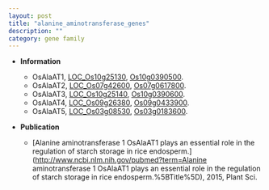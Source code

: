 ```yaml
---
layout: post
title: "alanine_aminotransferase_genes"
description: ""
category: gene family
---
```


* **Information**  
    + OsAlaAT1, [LOC_Os10g25130](http://rice.uga.edu/cgi-bin/ORF_infopage.cgi?orf=LOC_Os10g25130), [Os10g0390500](http://rapdb.dna.affrc.go.jp/viewer/gbrowse_details/irgsp1?name=Os10g0390500).
    + OsAlaAT2, [LOC_Os07g42600](http://rice.uga.edu/cgi-bin/ORF_infopage.cgi?orf=LOC_Os07g42600), [Os07g0617800](http://rapdb.dna.affrc.go.jp/viewer/gbrowse_details/irgsp1?name=Os07g0617800).
    + OsAlaAT3, [LOC_Os10g25140](http://rice.uga.edu/cgi-bin/ORF_infopage.cgi?orf=LOC_Os10g25140), [Os10g0390600](http://rapdb.dna.affrc.go.jp/viewer/gbrowse_details/irgsp1?name=Os10g0390600).
    + OsAlaAT4, [LOC_Os09g26380](http://rice.uga.edu/cgi-bin/ORF_infopage.cgi?orf=LOC_Os09g26380), [Os09g0433900](http://rapdb.dna.affrc.go.jp/viewer/gbrowse_details/irgsp1?name=Os09g0433900).
    + OsAlaAT5, [LOC_Os03g08530](http://rice.uga.edu/cgi-bin/ORF_infopage.cgi?orf=LOC_Os03g08530), [Os03g0183600](http://rapdb.dna.affrc.go.jp/viewer/gbrowse_details/irgsp1?name=Os03g0183600).

* **Publication**  
    + [Alanine aminotransferase 1 OsAlaAT1 plays an essential role in the regulation of starch storage in rice endosperm.](http://www.ncbi.nlm.nih.gov/pubmed?term=Alanine aminotransferase 1 OsAlaAT1 plays an essential role in the regulation of starch storage in rice endosperm.%5BTitle%5D), 2015, Plant Sci.


